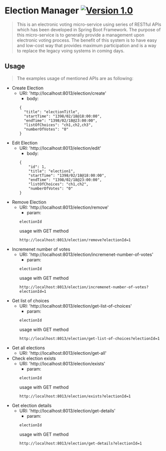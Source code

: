 # Election Manager [![Version 1.0](https://img.shields.io/badge/version-1.0-brightgreen.svg?style=flat&logo=appveyor)](https://github.com/m-hafez/Electronic-Voting/releases/latest) 
> This is an electronic voting micro-service using series of RESTful APIs which has been developed in Spring Boot Framework. The purpose of this micro-service is to generally provide a management upon electronic voting process. The benefit of this system is to have easy and low-cost way that provides maximum participation and is a way to replace the legacy voing systems in coming days.

## Usage
> The examples usage of mentioned APIs are as following:
- Create Election
  - URI: 'http://localhost:8013/election/create'
    - body:
    ```
    {
      "title": "electionTitle",
      "startTime": "1398/02/18@18:00:00",
      "endTime": "1398/02/18@23:00:00",
      "listOfChoices": "ch1,ch2,ch3",
      "numberOfVotes": "0"
    }
    ```
- Edit Election
  - URI: 'http://localhost:8013/election/edit'
    - body:
    ```
    {
        "id": 1,
        "title": "election1",
        "startTime": "1398/02/18@18:00:00",
        "endTime": "1398/02/18@23:00:00",
        "listOfChoices": "ch1,ch2",
        "numberOfVotes": "0"
    }
    ```
- Remove Election
  - URI: 'http://localhost:8013/election/remove'
    - param:
    ```
    electionId
    ```
    usage with GET method
    ```
    http://localhost:8013/election/remove?electionId=1
    ```   
- Incremenet number of votes
  - URI: 'http://localhost:8013/election/incremenet-number-of-votes'
    - param:
    ```
    electionId
    ```
    usage with GET method
    ```
    http://localhost:8013/election/incremenet-number-of-votes?electionId=1
    ```
- Get list of choices
  - URI: 'http://localhost:8013/election/get-list-of-choices'
    - param:
    ```
    electionId
    ```
    usage with GET method
    ```
    http://localhost:8013/election/get-list-of-choices?electionId=1
    ```
- Get all elections
  - URI: 'http://localhost:8013/election/get-all'
- Check election exists
  - URI: 'http://localhost:8013/election/exists'
    - param:
    ```
    electionId
    ```
    usage with GET method
    ```
    http://localhost:8013/election/exists?electionId=1
    ```
- Get election details
  - URI: 'http://localhost:8013/election/get-details'
    - param:
    ```
    electionId
    ```
    usage with GET method
    ```
    http://localhost:8013/election/get-details?electionId=1
    ```      
